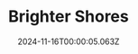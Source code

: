 ---
title: "Brighter Shores"
id: 2791440
date: 2024-11-16T00:00:05.063Z
link: games/steam/recent/brighter-shores
image: http://media.steampowered.com/steamcommunity/public/images/apps/2791440/29359e8de6e575f68aedfe3528707c48cc0af185.jpg
playtime_2weeks: 447
playtime_forever: 447
playtime_windows_forever: 0
playtime_mac_forever: 15
playtime_linux_forever: 431
playtime_deck_forever: 431
---